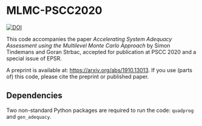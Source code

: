 # MLMC-PSCC2020
[![DOI](https://zenodo.org/badge/DOI/10.5281/zenodo.3757332.svg)](https://doi.org/10.5281/zenodo.3757332)

This code accompanies the paper *Accelerating System Adequacy Assessment using the Multilevel Monte Carlo Approach* by
Simon Tindemans and Goran Strbac, accepted for publication at PSCC 2020 and a special issue of EPSR.

A preprint is available at: https://arxiv.org/abs/1910.13013. If you use (parts of) this code, please cite the preprint or published paper.

## Dependencies
Two non-standard Python packages are required to run the code: `quadprog` and `gen_adequacy`.
